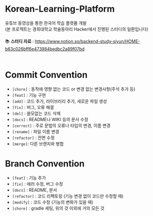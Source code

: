 # Korean-Learning-Platform
유튜브 동영상을 통한 한국어 학습 플랫폼 개발   
(본 프로젝트는 경희대학교 학술동아리 Hacker에서 진행된 스터디의 일환입니다)    
ㅤ    
📚 **스터디 자료** : https://www.notion.so/backend-study-siyun/HOME-b63c026bff6e473984bedbc2a89f07bd
ㅤ    
ㅤ    
# Commit Convention
- `[chore]` : 동작에 영향 없는 코드 or 변경 없는 변경사항(주석 추가 등)
- `[feat]` : 기능 구현
- `[add]` : 코드 추가, 라이브러리 추가, 새로운 파일 생성
- `[fix]` : 버그, 오류 해결
- `[del]` : 쓸모없는 코드 삭제
- `[docs]` : README나 WIKI 등의 문서 수정
- `[correct]` : 주로 문법의 오류나 타입의 변경, 이름 변경
- `[rename]` : 파일 이름 변경
- `[refactor]` : 전면 수정
- `[merge]`: 다른 브랜치와 병합
ㅤ    
# Branch Convention
- `[feat]` : 기능 추가
- `[fix]` : 에러 수정, 버그 수정
- `[docs]` : README, 문서
- `[refactor]` : 코드 리펙토링 (기능 변경 없이 코드만 수정할 때)
- `[modify]` : 코드 수정 (기능의 변화가 있을 때)
- `[chore]` : gradle 세팅, 위의 것 이외에 거의 모든 것
